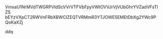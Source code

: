 VmxaU1NrMVdTWGRPVldScVVrVTFVbFpyVWtOVVJrVjVUbGhrYVZadVFsTlZS
bEYzVXpCT2RWVnFRbXBWClZEQTVRMmR3YTJOWE5EMEtDbXg2YWc9PQoKaXZj

ddq